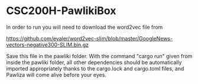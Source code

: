 # CSC200H-PawlikiBox

In order to run you will need to download the word2vec file from

https://github.com/eyaler/word2vec-slim/blob/master/GoogleNews-vectors-negative300-SLIM.bin.gz

Save this file in the pawliki folder. With the command "cargo run" given from inside the pawliki folder, all other dependencies should be automatically imported appropriately thanks to the cargo.lock and cargo.toml files, and Pawliza will come alive before your eyes.

